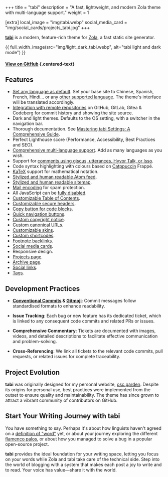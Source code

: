 +++
title = "tabi"
description = "A fast, lightweight, and modern Zola theme with multi-language support."
weight = 1

[extra]
local_image = "img/tabi.webp"
social_media_card = "img/social_cards/projects_tabi.jpg"
+++

[**tabi**](https://github.com/welpo/tabi) is a modern, feature-rich theme for [Zola](https://www.getzola.org/), a fast static site generator.

{{ full_width_image(src="img/light_dark_tabi.webp", alt="tabi light and dark mode") }}

#### [View on GitHub](https://github.com/welpo/tabi) {.centered-text}

## Features

- [Set any language as default](https://welpo.github.io/tabi/blog/faq-languages/#how-do-i-set-a-default-language-for-my-site). Set your base site to Chinese, Spanish, French, Hindi… or any [other supported language](/i18n). The theme's interface will be translated accordingly.
- [Integration with remote repositories](https://welpo.github.io/tabi/mastering-tabi-settings/#git-repository-integration) on GitHub, GitLab, Gitea & Codeberg for commit history and showing the site source.
- Dark and light themes. Defaults to the OS setting, with a switcher in the navigation bar.
- Thorough documentation. See [Mastering tabi Settings: A Comprehensive Guide](https://welpo.github.io/tabi/blog/mastering-tabi-settings/).
- Perfect Lighthouse score (Performance, Accessibility, Best Practices and SEO).
- [Comprehensive multi-language support](https://welpo.github.io/tabi/blog/faq-languages/#how-does-tabi-handle-multilingual-support). Add as many languages as you wish.
- Support for [comments using giscus, utterances, Hyvor Talk, or Isso](https://welpo.github.io/tabi/blog/comments/).
- Code syntax highlighting with colours based on [Catppuccin](https://github.com/catppuccin/catppuccin) Frappé.
- [KaTeX](https://katex.org/) support for mathematical notation.
- [Stylized and human readable Atom feed](https://welpo.github.io/tabi/atom.xml).
- [Stylized and human readable sitemap](https://welpo.github.io/tabi/sitemap.xml).
- [Mail encoding](https://welpo.github.io/tabi/blog/mastering-tabi-settings/#encoded-email) for spam protection.
- All JavaScript can be [fully disabled](https://welpo.github.io/tabi/blog/javascript/).
- [Customizable Table of Contents](https://welpo.github.io/tabi/blog/toc/).
- [Customizable secure headers](https://welpo.github.io/tabi/blog/security/).
- [Copy button for code blocks](https://welpo.github.io/tabi/blog/mastering-tabi-settings/#copy-button-on-code-blocks).
- [Quick navigation buttons](https://welpo.github.io/tabi/blog/mastering-tabi-settings/#quick-navigation-buttons).
- [Custom copyright notice](https://welpo.github.io/tabi/blog/mastering-tabi-settings/#copyright).
- [Custom canonical URLs](https://welpo.github.io/tabi/blog/mastering-tabi-settings/#canonical-url).
- [Customizable skins](https://welpo.github.io/tabi/blog/customise-tabi/).
- [Custom shortcodes](https://welpo.github.io/tabi/blog/shortcodes/).
- [Footnote backlinks](https://welpo.github.io/tabi/blog/mastering-tabi-settings/#footnote-backlinks).
- [Social media cards](https://welpo.github.io/tabi/blog/mastering-tabi-settings/#social-media-cards).
- Responsive design.
- [Projects page](https://welpo.github.io/tabi/projects/).
- [Archive page](https://welpo.github.io/tabi/archive/).
- [Social links](https://welpo.github.io/tabi/blog/mastering-tabi-settings/#social-media-icons).
- [Tags](https://welpo.github.io/tabi/blog/mastering-tabi-settings/#tags).

## Development Practices

- **[Conventional Commits](https://www.conventionalcommits.org) & [Gitmoji](https://gitmoji.dev/)**: Commit messages follow standardised formats to enhance readability.

- **Issue Tracking**: Each bug or new feature has its dedicated ticket, which is linked to any consequent code commits and related PRs or issues.

- **Comprehensive Commentary**: Tickets are documented with images, videos, and detailed descriptions to facilitate effective communication and problem-solving.

- **Cross-Referencing**: We link all tickets to the relevant code commits, pull requests, or related issues for complete traceability.

## Project Evolution

**tabi** was originally designed for my personal website, [osc.garden](https://osc.garden). Despite its origins for personal use, best practices were implemented from the outset to ensure quality and maintainability. The theme has since grown to attract a vibrant community of contributors on GitHub.

## Start Your Writing Journey with tabi

You have something to say. Perhaps it's about how linguists haven't agreed on a [definition of "word"](https://en.wikipedia.org/wiki/Word) yet, or about your journey exploring the different [flamenco palos](https://en.wikipedia.org/wiki/Palo_(flamenco)), or about how you managed to solve a bug in a popular open-source project.

**tabi** provides the ideal foundation for your writing space, letting you focus on your words while Zola and tabi take care of the technical side. Step into the world of blogging with a system that makes each post a joy to write and to read. Your voice has value—share it with the world.
